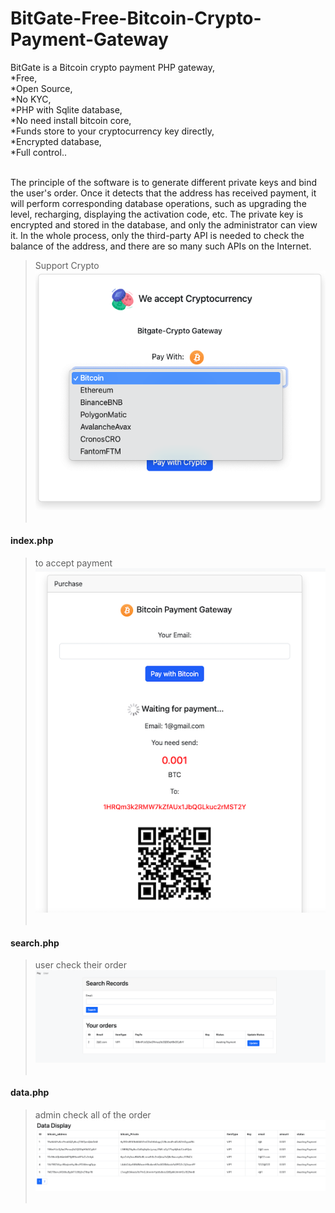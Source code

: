 # BitGate-Free-Bitcoin-Crypto-Payment-Gateway
BitGate is a Bitcoin crypto payment PHP gateway,<br>
*Free,<br>
*Open Source,<br>
*No KYC,<br>
*PHP with Sqlite database,<br>
*No need install bitcoin core,<br>
*Funds store to your cryptocurrency key directly,<br>
*Encrypted database,<br>
*Full control..<br>




<br>
The principle of the software is to generate different private keys and bind the user's order. Once it detects that the address has received payment, it will perform corresponding database operations, such as upgrading the level, recharging, displaying the activation code, etc. The private key is encrypted and stored in the database, and only the administrator can view it. In the whole process, only the third-party API is needed to check the balance of the address, and there are so many such APIs on the Internet.

<br>

>Support Crypto<br>
<img src="4.png"><br><br>

#### index.php 
>to accept payment<br>
<img src="1.png"><br><br>
#### search.php
>user check their order
<img src="2.png"><br><br>
#### data.php
>admin check all of the order
<img src="3.png"><br><br>
